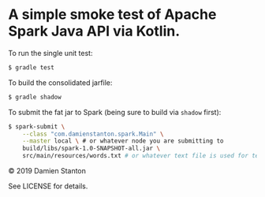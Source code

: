 # A simple smoke test of Apache Spark Java API via Kotlin.

To run the single unit test:

```sh
$ gradle test
```

To build the consolidated jarfile:

```sh
$ gradle shadow
```

To submit the fat jar to Spark (being sure to build via `shadow` first):

```sh
$ spark-submit \
    --class "com.damienstanton.spark.Main" \
    --master local \ # or whatever node you are submitting to
    build/libs/spark-1.0-SNAPSHOT-all.jar \
    src/main/resources/words.txt # or whatever text file is used for testing
```

© 2019 Damien Stanton

See LICENSE for details.
